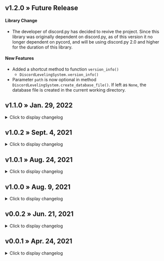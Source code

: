 ## v1.2.0 » Future Release
<!-- <details>
  <summary>Click to display changelog</summary> -->

#### Library Change
* The developer of discord.py has decided to revive the project. Since this library was originally dependent on discord.py, as of this version it no longer dependent on pycord, and will be using discord.py 2.0 and higher for the duration of this library.

#### New Features
* Added a shortcut method to function `version_info()`
  * `DiscordLevelingSystem.version_info()`
* Parameter `path` is now optional in method `DiscordLevelingSystem.create_database_file()`. If left as `None`, the database file is created in the current working directory.

<!-- </details> -->

## v1.1.0 » Jan. 29, 2022
<details>
  <summary>Click to display changelog</summary>

#### Library Change
* With the discontinuation of discord.py, this library is now dependent on [pycord](https://github.com/Pycord-Development/pycord)
#### New Features
* Added `LevelUpAnnouncement.Member.display_avatar_url`. Used to access member avatars that are guild specific
* Added `LevelUpAnnouncement.Member.banner_url`. Used to access member banners
* Added the ability to get the total amount of XP needed for a level
  * `DiscordLevelingSystem.get_xp_for_level(level: int)`
* Added the ability to limit the amount of records returned from a member data query
  * `DiscordLevelingSystem.each_member_data(..., limit: Optional[int] = None)`
* Added the ability to get the next level for a member
  * `DiscordLevelingSystem.next_level(member: discord.Member)`
* Added the ability to get the `dict` that represents the leveling systems level/XP requirement process
  * `DiscordLevelingSystem.levels_and_xp()`
#### Miscellaneous
* Added `__repr__` to the `DiscordLevelingSystem.Bonus` class
* Added `__all__` for the library itself (`from discordLevelingSystem import *`)
* Added more `typing.Optional` for parameters. Implemented the use of `typing.ClassVar` and `collections.abc.Sequence`. A handful of parameters that specified a `List[x]` never really *needed* to be a list. All parameters that specified a `List[x]` has been changed to `Sequence[x]`, but parameters that still require a list are still type hinted as `List[x]`
</details>

## v1.0.2 » Sept. 4, 2021
<details>
  <summary>Click to display changelog</summary>

#### New Features
* Added the event `on_dls_level_up`. This offers more capabilities compared to `LevelUpAnnouncement` ([docs](https://github.com/Defxult/discordLevelingSystem#events))
* Added the ability to connect to a different database file while the leveling system is active
  * `DiscordLevelingSystem.switch_connection(path: str)`
* Added property `DiscordLevelingSystem.database_file_path`. Returns the current path of the active database file
* Added the `MemberData` class to `__init__` for easier access to the class. Should only be used for type hinting
#### Bug Fixes
* Fixed an issue where properties `DiscordLevelingSystem.rate` & `DiscordLevelingSystem.per` wouldn't return their updated values if `DiscordLevelingSystem.change_cooldown()` was used
</details>


## v1.0.1 » Aug. 24, 2021
<details>
  <summary>Click to display changelog</summary>

#### New Features
* Added the ability to insert your own leveling system data into the library. Typically used if you're currently using a json leveling system, but can be converted from any system as long as the necessary values are given (beta) ([docs](https://github.com/Defxult/discordLevelingSystem#inserting-your-own-leveling-system-information))
  * `DiscordLevelingSystem.insert(bot: Union[Bot, AutoShardedBot], guild_id: int, users: Dict[int, int], using: str, overwrite: bool=False, show_results: bool=True)`
* Added the ability manually add a record to the database
  * `DiscordLevelingSystem.add_record(guild_id: int, member_id: int, member_name: str, level: int)`
* Added method `MemberData.to_dict()`
* Added function `discordLevelingSystem.version_info()` . This will be the standard way for getting the information about what version of the library you are using

</details>

## v1.0.0 » Aug. 9, 2021
<details>
  <summary>Click to display changelog</summary>

#### New Features
* Added parameter `guild` for the below methods
  * This allows a more targeted check or removal for the specified member 
    * `DiscordLevelingSystem.is_in_database(member: Union[Member, int], guild: Guild=None)`
    * `DiscordLevelingSystem.remove_from_database(member: Union[Member, int], guild: Guild=None)`
  * Before, your only option was to delete the entire database file. You can now delete the guild records of your choice
    * `DiscordLevelingSystem.wipe_database(guild: Guild=None, *, intentional: bool=False)`
* Added the ability to get the awards that were set in the constructor as a whole or filtered by a specified guild
  * `DiscordLevelingSystem.get_awards(guild: Union[Guild, int]=None)`
* Added a few new attributes
  * `DiscordLevelingSystem.active` - Enable/disable the leveling system ([docs](https://github.com/Defxult/discordLevelingSystem#attributes))
  * `RoleAward.mention` - The discord role mention string

</details>



## v0.0.2 » Jun. 21, 2021
<details>
  <summary>Click to display changelog</summary>

#### New Features
* Added the ability for `LevelUpAnnouncement` messages to be embeds ([docs](https://github.com/Defxult/discordLevelingSystem#levelupannouncement))
* Added the ability to have multiple `LevelUpAnnouncement` messages ([docs](https://github.com/Defxult/discordLevelingSystem#levelupannouncement))
* Added the ability for multiple servers to have their own level up awards ([docs](https://github.com/Defxult/discordLevelingSystem#roleaward))
* Added the ability to set roles that give bonus XP ([docs](https://github.com/Defxult/discordLevelingSystem#handling-xp))
* Added the ability to set the name for a `RoleAward` ([docs](https://github.com/Defxult/discordLevelingSystem#roleaward))
* Added the ability to access `rate` and `per` (the values set in the `DiscordLevelingSystem` constructor) ([docs](https://github.com/Defxult/discordLevelingSystem#discordlevelingsystem))
  * `DiscordLevelingSystem.rate` (property)
  * `DiscordLevelingSystem.per` (property)
* Added the ability to manually set a members XP and level ([docs](https://github.com/Defxult/discordLevelingSystem#all-methods-for-discordlevelingsystem))
  * `DiscordLevelingSystem.add_xp(member: Member, amount: int)`
  * `DiscordLevelingSystem.remove_xp(member: Member, amount: int)`
  * `DiscordLevelingSystem.set_level(member: Member, level: int)`
* Added the ability to access more of the members information when a level up message is sent ([docs](https://github.com/Defxult/discordLevelingSystem#class-attributes))
  * `LevelUpAnnouncement.Member.avatar_url`
  * `LevelUpAnnouncement.Member.created_at`
  * `LevelUpAnnouncement.Member.default_avatar_url`
  * `LevelUpAnnouncement.Member.discriminator`
  * `LevelUpAnnouncement.Member.display_name`
  * `LevelUpAnnouncement.Member.id`
  * `LevelUpAnnouncement.Member.joined_at`
  * `LevelUpAnnouncement.Member.mention`
  * `LevelUpAnnouncement.Member.name`
  * `LevelUpAnnouncement.Member.nick`
  * `LevelUpAnnouncement.Member.Guild.icon_url`
  * `LevelUpAnnouncement.Member.Guild.id`
  * `LevelUpAnnouncement.Member.Guild.name`
* Added the ability to transfer your `v0.0.1` database file records to a `v0.0.2+` database file (see Bug Fixes)
  * `DiscordLevelingSystem.transfer(old: str, new: str, guild_id: int)`
* Improved `export_as_json` method. Format is now easier to read

#### Bug Fixes
* Fixed an issue where if your bot was in multiple servers and members were in 2 or more of those servers, the leaderboard would be updated regardless of being in the same server or a different one. A member could level up to "1" in a server and their next level would be "2" in another. The member's level and XP would remain the same in all the servers. With this update, member XP and level are now specific to each server and are no longer the same in all servers.
  * **IMPORTANT:** [Migrating from v0.0.1 to v0.0.2+](https://github.com/Defxult/discordLevelingSystem#migrating-from-v001-to-v002)
* Fixed an issue where if an `award_xp` amount value was a list and the first value was larger than the second, an error would occur that was not informative. An informative error is now raised.
* Fixed an issue where discord system messages would give XP to the member
* Fixed an issue where if a `level_up_channel_id` was set for a server and level up occurred in a different server, an error would occur (important: see Breaking Change for `level_up_channel_id`)
#### Breaking Change
* *removed* `LevelUpAnnouncement.AUTHOR_MENTION`
  * This has been replaced with `LevelUpAnnouncement.Member.mention`
* *removed* `LevelUpAnnouncement.XP`
  * This was removed because in a level up message the members XP was always reset to zero because of the level up, and accessing that attribute would always give a value of zero
* *removed* Exception `AwardedRoleNotFound` has been removed because it is no longer needed
* *removed* Exception `LevelUpChannelNotFound` has been removed because it is no longer needed
* *removed* `DiscordLevelingSystem.awards` attribute
  * The ability to set this attribute from an instance of `DiscordLevelingSystem` was removed because there is a necessary check that needs to take place to ensure the role award system can operate smoothly. You can still set the `awards` value via the `DiscordLevelingSystem` constructor
* *changed* `LevelUpAnnouncement` parameter `level_up_channel_id`. This was renamed and the type has been changed to support multiple servers having their own level up channel
  * Before: `level_up_channel_id` (`int`)
  * After: `level_up_channel_ids` (`List[int]`)
* *changed* Maximum value allowed in `award_xp`
  * Previously, the maximum value for the `amount` parameter in `award_xp` was 100. This has been reduced to a maximum of 25. Why? The goal of this library is to try and mimic the operations of the MEE6 leveling system, and awarding XP less than or equal to 25 has proved to be more of a stable way to earn XP, especially when it comes to bonus XP roles
* *changed* `DiscordLevelingSystem` parameter `awards` type
  * Before: `Union[List[RoleAward], None]`
  * After: `Union[Dict[int, List[RoleAward]], None]`
* *changed* Parameters for method `clean_database`
  * Before: `DiscordLevelingSystem.clean_database(all_members: List[Member])`
  * After: `DiscordLevelingSystem.clean_database(guild: Guild)`
* *changed* Parameters for method `reset_everyone`
  * Before: `DiscordLevelingSystem.reset_everyone(*, intentional: bool=False)`
  * After: `DiscordLevelingSystem.reset_everyone(guild: Union[Guild, None], *, intentional: bool=False)`
* *changed* Parameters for method `export_as_json`
  * Before: `DiscordLevelingSystem.export_as_json(path: str)`
  * After: `DiscordLevelingSystem.export_as_json(path: str, guild: Union[Guild, None])`
* *changed* Parameters for method `raw_database_contents`
  * Before: `DiscordLevelingSystem.raw_database_contents()`
  * After: `DiscordLevelingSystem.raw_database_contents(guild: Guild=None)`
* *changed* Parameters for method `get_record_count`
  * Before: `DiscordLevelingSystem.get_record_count()`
  * After: `DiscordLevelingSystem.get_record_count(guild: Guild=None)`

</details>



## v0.0.1 » Apr. 24, 2021
<details>
  <summary>Click to display changelog</summary>

* Initial release

</details>